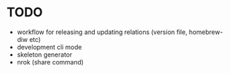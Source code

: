 # TODO

- workflow for releasing and updating relations (version file, homebrew-diw etc)
- development cli mode
- skeleton generator
- nrok (share command)
